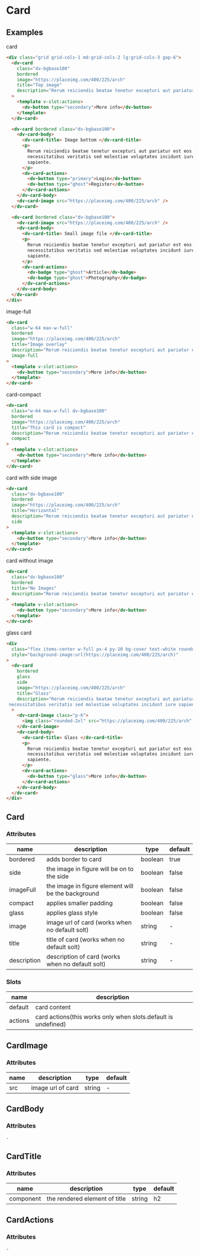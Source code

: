 # Card

## Examples

card

```html :::demo
<div class="grid grid-cols-1 md:grid-cols-2 lg:grid-cols-3 gap-6">
  <dv-card
    class="dv-bgbase100"
    bordered
    image="https://placeimg.com/400/225/arch"
    title="Top image"
    description="Rerum reiciendis beatae tenetur excepturi aut pariatur est eos. Sit sit necessitatibus veritatis sed molestiae voluptates incidunt iure sapiente."
  >
    <template v-slot:actions>
      <dv-button type="secondary">More info</dv-button>
    </template>
  </dv-card>

  <dv-card bordered class="dv-bgbase100">
    <dv-card-body>
      <dv-card-title> Image bottom </dv-card-title>
      <p>
        Rerum reiciendis beatae tenetur excepturi aut pariatur est eos. Sit sit
        necessitatibus veritatis sed molestiae voluptates incidunt iure
        sapiente.
      </p>
      <dv-card-actions>
        <dv-button type="primary">Login</dv-button>
        <dv-button type="ghost">Register</dv-button>
      </dv-card-actions>
    </dv-card-body>
    <dv-card-image src="https://placeimg.com/400/225/arch" />
  </dv-card>

  <dv-card bordered class="dv-bgbase100">
    <dv-card-image src="https://placeimg.com/400/225/arch" />
    <dv-card-body>
      <dv-card-title> Small image file </dv-card-title>
      <p>
        Rerum reiciendis beatae tenetur excepturi aut pariatur est eos. Sit sit
        necessitatibus veritatis sed molestiae voluptates incidunt iure
        sapiente.
      </p>
      <dv-card-actions>
        <dv-badge type="ghost">Article</dv-badge>
        <dv-badge type="ghost">Photography</dv-badge>
      </dv-card-actions>
    </dv-card-body>
  </dv-card>
</div>
```

image-full

```html :::demo
<dv-card
  class="w-64 max-w-full"
  bordered
  image="https://placeimg.com/400/225/arch"
  title="Image overlay"
  description="Rerum reiciendis beatae tenetur excepturi aut pariatur est eos. Sit sit necessitatibus veritatis sed molestiae voluptates incidunt iure sapiente."
  image-full
>
  <template v-slot:actions>
    <dv-button type="secondary">More info</dv-button>
  </template>
</dv-card>
```

card-compact

```html :::demo
<dv-card
  class="w-64 max-w-full dv-bgbase100"
  bordered
  image="https://placeimg.com/400/225/arch"
  title="This card is compact"
  description="Rerum reiciendis beatae tenetur excepturi aut pariatur est eos. Sit sit necessitatibus veritatis sed molestiae voluptates incidunt iure sapiente."
  compact
>
  <template v-slot:actions>
    <dv-button type="secondary">More info</dv-button>
  </template>
</dv-card>
```

card with side image

```html :::demo
<dv-card
  class="dv-bgbase100"
  bordered
  image="https://placeimg.com/400/225/arch"
  title="Horizontal"
  description="Rerum reiciendis beatae tenetur excepturi aut pariatur est eos. Sit sit necessitatibus veritatis sed molestiae voluptates incidunt iure sapiente."
  side
>
  <template v-slot:actions>
    <dv-button type="secondary">More info</dv-button>
  </template>
</dv-card>
```

card without image

```html :::demo
<dv-card
  class="dv-bgbase100"
  bordered
  title="No Images"
  description="Rerum reiciendis beatae tenetur excepturi aut pariatur est eos. Sit sit necessitatibus veritatis sed molestiae voluptates incidunt iure sapiente."
>
  <template v-slot:actions>
    <dv-button type="secondary">More info</dv-button>
  </template>
</dv-card>
```

glass card

```html :::demo
<div
  class="flex items-center w-full px-4 py-10 bg-cover text-white rounded-lg"
  style="background-image:url(https://placeimg.com/400/225/arch)"
>
  <dv-card
    bordered
    glass
    side
    image="https://placeimg.com/400/225/arch"
    title="Glass"
    description="Rerum reiciendis beatae tenetur excepturi aut pariatur est eos. Sit sit
 necessitatibus veritatis sed molestiae voluptates incidunt iure sapiente."
  >
    <dv-card-image class="p-6">
      <img class="rounded-2xl" src="https://placeimg.com/400/225/arch" />
    </dv-card-image>
    <dv-card-body>
      <dv-card-title> Glass </dv-card-title>
      <p>
        Rerum reiciendis beatae tenetur excepturi aut pariatur est eos. Sit sit
        necessitatibus veritatis sed molestiae voluptates incidunt iure
        sapiente.
      </p>
      <dv-card-actions>
        <dv-button type="glass">More info</dv-button>
      </dv-card-actions>
    </dv-card-body>
  </dv-card>
</div>
```

## Card

### Attributes

| name        | description                                        | type    | default |
| ----------- | -------------------------------------------------- | ------- | ------- |
| bordered    | adds border to card                                | boolean | true    |
| side        | the image in figure will be on to the side         | boolean | false   |
| imageFull   | the image in figure element will be the background | boolean | false   |
| compact     | applies smaller padding                            | boolean | false   |
| glass       | applies glass style                                | boolean | false   |
| image       | image url of card (works when no default solt)     | string  | -       |
| title       | title of card (works when no default solt)         | string  | -       |
| description | description of card (works when no default solt)   | string  | -       |

### Slots

| name    | description                                                   |
| ------- | ------------------------------------------------------------- |
| default | card content                                                  |
| actions | card actions(this works only when slots.default is undefined) |

## CardImage

### Attributes

| name | description       | type   | default |
| ---- | ----------------- | ------ | ------- |
| src  | image url of card | string | -       |

## CardBody

### Attributes

`-`

## CardTitle

### Attributes

| name      | description                   | type   | default |
| --------- | ----------------------------- | ------ | ------- |
| component | the rendered element of title | string | h2      |

## CardActions

### Attributes

`-`
